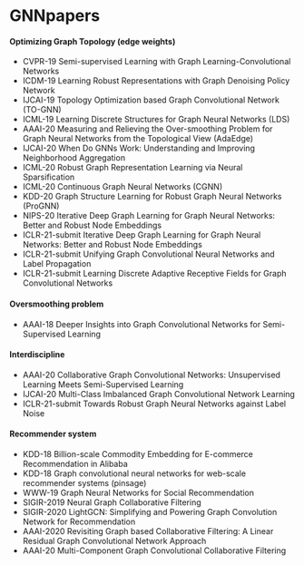 # GNNpapers

#### Optimizing Graph Topology (edge weights)
+ CVPR-19 Semi-supervised Learning with Graph Learning-Convolutional Networks
+ ICDM-19 Learning Robust Representations with Graph Denoising Policy Network
+ IJCAI-19 Topology Optimization based Graph Convolutional Network (TO-GNN)
+ ICML-19 Learning Discrete Structures for Graph Neural Networks (LDS)
+ AAAI-20 Measuring and Relieving the Over-smoothing Problem for Graph Neural Networks from the Topological View (AdaEdge)
+ IJCAI-20 When Do GNNs Work: Understanding and Improving Neighborhood Aggregation
+ ICML-20 Robust Graph Representation Learning via Neural Sparsification
+ ICML-20 Continuous Graph Neural Networks (CGNN)
+ KDD-20 Graph Structure Learning for Robust Graph Neural Networks (ProGNN)
+ NIPS-20 Iterative Deep Graph Learning for Graph Neural Networks: Better and Robust Node Embeddings
+ ICLR-21-submit Iterative Deep Graph Learning for Graph Neural Networks: Better and Robust Node Embeddings
+ ICLR-21-submit Unifying Graph Convolutional Neural Networks and Label Propagation
+ ICLR-21-submit Learning Discrete Adaptive Receptive Fields for Graph Convolutional Networks

#### Oversmoothing problem
+ AAAI-18 Deeper Insights into Graph Convolutional Networks for Semi-Supervised Learning




#### Interdiscipline
+ AAAI-20 Collaborative Graph Convolutional Networks: Unsupervised Learning Meets Semi-Supervised Learning
+ IJCAI-20 Multi-Class Imbalanced Graph Convolutional Network Learning
+ ICLR-21-submit Towards Robust Graph Neural Networks against Label Noise


#### Recommender system
+ KDD-18 Billion-scale Commodity Embedding for E-commerce Recommendation in Alibaba
+ KDD-18 Graph convolutional neural networks for web-scale recommender systems (pinsage)
+ WWW-19 Graph Neural Networks for Social Recommendation
+ SIGIR-2019	Neural Graph Collaborative Filtering
+ SIGIR-2020	LightGCN: Simplifying and Powering Graph Convolution Network for Recommendation
+ AAAI-2020	Revisiting Graph based Collaborative Filtering: A Linear Residual Graph Convolutional Network Approach
+ AAAI-20 Multi-Component Graph Convolutional Collaborative Filtering
